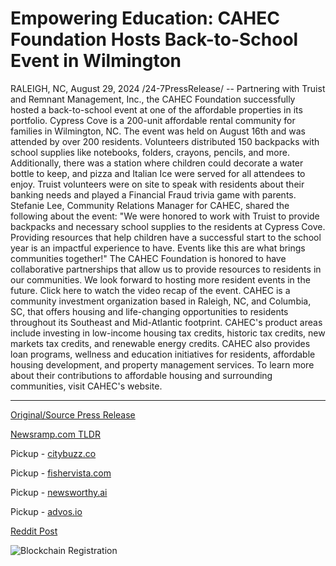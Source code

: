 # Empowering Education: CAHEC Foundation Hosts Back-to-School Event in Wilmington

RALEIGH, NC, August 29, 2024 /24-7PressRelease/ -- Partnering with Truist and Remnant Management, Inc., the CAHEC Foundation successfully hosted a back-to-school event at one of the affordable properties in its portfolio. Cypress Cove is a 200-unit affordable rental community for families in Wilmington, NC. The event was held on August 16th and was attended by over 200 residents. Volunteers distributed 150 backpacks with school supplies like notebooks, folders, crayons, pencils, and more. Additionally, there was a station where children could decorate a water bottle to keep, and pizza and Italian Ice were served for all attendees to enjoy.  Truist volunteers were on site to speak with residents about their banking needs and played a Financial Fraud trivia game with parents. Stefanie Lee, Community Relations Manager for CAHEC, shared the following about the event: "We were honored to work with Truist to provide backpacks and necessary school supplies to the residents at Cypress Cove. Providing resources that help children have a successful start to the school year is an impactful experience to have. Events like this are what brings communities together!"  The CAHEC Foundation is honored to have collaborative partnerships that allow us to provide resources to residents in our communities. We look forward to hosting more resident events in the future.  Click here to watch the video recap of the event.  CAHEC is a community investment organization based in Raleigh, NC, and Columbia, SC, that offers housing and life-changing opportunities to residents throughout its Southeast and Mid-Atlantic footprint. CAHEC's product areas include investing in low-income housing tax credits, historic tax credits, new markets tax credits, and renewable energy credits. CAHEC also provides loan programs, wellness and education initiatives for residents, affordable housing development, and property management services. To learn more about their contributions to affordable housing and surrounding communities, visit CAHEC's website. 

---

[Original/Source Press Release](https://www.24-7pressrelease.com/press-release/513870/empowering-education-cahec-foundation-hosts-back-to-school-event-in-wilmington)
                    

[Newsramp.com TLDR](https://newsramp.com/curated-news/truist-and-remnant-management-host-successful-back-to-school-event-in-wilmington-nc/38cb4c82bdd14660430459fe7727f2d3) 


Pickup - [citybuzz.co](https://citybuzz.co/2024/08/29/cahec-foundation-hosts-successful-back-to-school-event-for-affordable-housing-residents-in-wilmington)

Pickup - [fishervista.com](https://fishervista.com/en/cahec-foundation-hosts-successful-back-to-school-event-in-wilmington/20246358)

Pickup - [newsworthy.ai](https://newsworthy.ai/en/cahec-foundation-hosts-back-to-school-event-for-affordable-housing-residents-in-wilmington/20246358)

Pickup - [advos.io](https://advos.io/en/cahec-foundation-partners-with-truist-and-remnant-management-for-successful-back-to-school-event/20246358)
 



[Reddit Post](https://www.reddit.com/r/Business_NewsRamp/comments/1f40z1f/truist_and_remnant_management_host_successful/) 



![Blockchain Registration](https://cdn.newsramp.app/24-7PressRelease/qrcode/248/29/gleekO0p.webp)